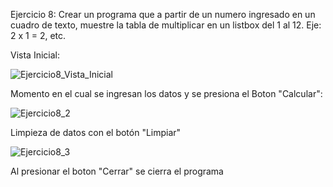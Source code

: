 Ejercicio 8: Crear un programa que a partir de un numero ingresado en un cuadro de
texto, muestre la tabla de multiplicar en un listbox del 1 al 12. Eje: 2 x 1 = 2, etc.


Vista Inicial:

![Ejercicio8_Vista_Inicial](https://github.com/Lenny-noel-de-leon-reyes/Ejercicio8_tabla_multiplicar/assets/158470011/01fa198a-4d16-4c28-b41e-b0c5d5c515e3)

Momento en el cual se ingresan los datos y se presiona el Boton "Calcular":

![Ejercicio8_2](https://github.com/Lenny-noel-de-leon-reyes/Ejercicio8_tabla_multiplicar/assets/158470011/ed6b0534-b3fa-40fc-b35d-df6fe9586c1f)


Limpieza de datos con el botón "Limpiar"

![Ejercicio8_3](https://github.com/Lenny-noel-de-leon-reyes/Ejercicio8_tabla_multiplicar/assets/158470011/da94fd7a-d818-41fc-b753-4b22773463ee)

Al presionar el boton "Cerrar" se cierra el programa
